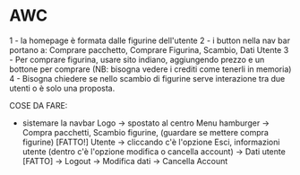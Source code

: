 # AWC

1 - la homepage è formata dalle figurine dell'utente
2 - i button nella nav bar portano a: Comprare pacchetto, Comprare Figurina, Scambio, Dati Utente
3 - Per comprare figurina, usare sito indiano, aggiungendo prezzo e un bottone per comprare (NB: bisogna vedere i crediti come tenerli in memoria)
4 - Bisogna chiedere se nello scambio di figurine serve interazione tra due utenti o è solo una proposta.

COSE DA FARE:
- sistemare la navbar
Logo -> spostato al centro
Menu hamburger -> Compra pacchetti, Scambio figurine, (guardare se mettere compra figurine) [FATTO!]
Utente -> cliccando c'è l'opzione Esci, informazioni utente (dentro c'è l'opzione modifica o cancella account)
       -> Dati utente [FATTO]
       -> Logout
       -> Modifica dati
       -> Cancella Account
